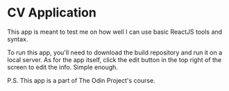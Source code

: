 # CV Application

This app is meant to test me on how well I can use basic ReactJS tools and syntax.

To run this app, you'll need to download the build repository and run it on a local server. As for the app itself, click the edit button in the top right of the screen to edit the info. Simple enough.

P.S. This app is a part of The Odin Project's course.
